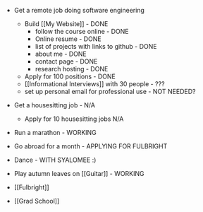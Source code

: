 - Get a remote job doing software engineering
    - Build [[My Website]] - DONE
        - follow the course online - DONE
        - Online resume - DONE
        - list of projects with links to github - DONE
        - about me - DONE
        - contact page - DONE
        - research hosting - DONE
    - Apply for 100 positions - DONE
    - [[Informational Interviews]] with 30 people - ???
    - set up personal email for professional use - NOT NEEDED?
        
- Get a housesitting job - N/A
    - Apply for 10 housesitting jobs N/A
- Run a marathon - WORKING 
- Go abroad for a month - APPLYING FOR FULBRIGHT
- Dance - WITH SYALOMEE :)
- Play autumn leaves on [[Guitar]]  - WORKING

- [[Fulbright]]
- [[Grad School]]